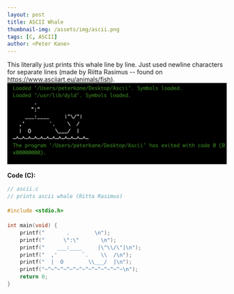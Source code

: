 ```yaml
---
layout: post
title: ASCII Whale 
thumbnail-img: /assets/img/ascii.png
tags: [C, ASCII]
author: <Peter Kane>
---
```


This literally just prints this whale line by line. Just used newline characters for separate lines (made by Riitta Rasimus -- found on https://www.asciiart.eu/animals/fish).
![ascii-output](/assets/img/ascii.png)

**Code (C):**
```c
// ascii.c
// prints ascii whale (Ritta Rasimus)

#include <stdio.h>

int main(void) {
    printf("       .        \n");
    printf("      \":\"       \n");
    printf("    ___:____     |\"\\/\"|\n");
    printf("  ,'        `.    \\  /\n");
    printf("  |  O        \\___/  |\n");
    printf("~^~^~^~^~^~^~^~^~^~^~^~^~\n");
    return 0;
}
```
